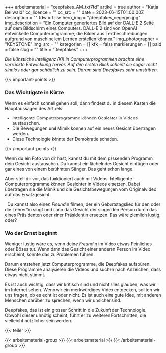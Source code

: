 +++
arbeitsmaterial = "deepfakes_AM_txt7fd"
artikel = true
author = "Katja Bellwald"
cc_licence = ""
cc_src = ""
date = 2023-06-15T01:00:00Z
description = ""
fdw = false
hero_img = "/deepfakes_oegegm.jpg"
img_description = "Ein Computer generiertes Bild auf der DALL-E 2 Seite auf dem Bildschirm eines Computers. DALL-E 2 sind von OpenAI entwickelte Computerprogramme, die Bilder aus Textbeschreibungen aufgrund von maschinellem Lernen erstellen können."
img_photographer = "KEYSTONE"
img_src = ""
kategorien = []
kfk = false
markierungen = []
paid = false
slug = ""
title = "Deepfakes"
+++

_Die künstliche Intelligenz (KI) in Computerprogrammen brachte eine verrückte Entwicklung hervor. Auf den ersten Blick scheint sie sogar recht sinnlos oder gar schädlich zu sein. Darum sind Deepfakes sehr umstritten._

{{< important-points >}} <h3>Das Wichtigste in Kürze</h3>

<p>Wenn es einfach schnell gehen soll, dann findest du in diesem Kasten die Hauptaussagen des Artikels:</p>

<ul>

<li>Intelligente Computerprogramme können Gesichter in Videos austauschen.</li>

<li>Die Bewegungen und Mimik können auf ein neues Gesicht übertragen werden.</li>

<li>Diese Technologie könnte der Demokratie schaden.</li>

</ul> {{< /important-points >}}

Wenn du ein Foto von dir hast, kannst du mit dem passenden Programm dein Gesicht austauschen. Du kannst ein lächelndes Gesicht einfügen oder gar eines von einem berühmten Sänger. Das geht schon lange.

Aber stell dir vor, das funktioniert auch mit Videos. Intelligente Computerprogramme können Gesichter in Videos ersetzen. Dabei übertragen sie die Mimik und die Gesichtsbewegungen vom Originalvideo auf das Ersatzgesicht.

  Du kannst also eine*n Freund*in filmen, der ein Geburtstagslied für den oder die Lehrer*in singt und dann das Gesicht der singenden Person durch das eines Präsidenten oder einer Präsidentin ersetzen. Das wäre ziemlich lustig, oder?

### Wo der Ernst beginnt

Weniger lustig wäre es, wenn dein*e Freund*in im Video etwas Peinliches oder Böses tut. Wenn dann das Gesicht einer anderen Person im Video erscheint, könnte das zu Problemen führen.

Darum entstehen jetzt Computerprogramme, die Deepfakes aufspüren. Diese Programme analysieren die Videos und suchen nach Anzeichen, dass etwas nicht stimmt.

Es ist auch wichtig, dass wir kritisch sind und nicht alles glauben, was wir im Internet sehen. Wenn wir ein merkwürdiges Video entdecken, sollten wir uns fragen, ob es echt ist oder nicht. Es ist auch eine gute Idee, mit anderen Menschen darüber zu sprechen, wenn wir unsicher sind.

Deepfakes, das ist ein grosser Schritt in die Zukunft der Technologie. Obwohl dieser unnötig scheint, führt er zu weiteren Fortschritten, die vielleicht nützlicher sein werden.

{{< teiler >}}

{{< arbeitsmaterial-group >}}
{{< arbeitsmaterial >}}
{{< /arbeitsmaterial-group >}}
